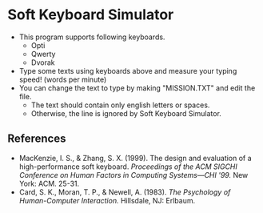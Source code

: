 ﻿# Soft Keyboard Simulator
* This program supports following keyboards.
  * Opti
  * Qwerty
  * Dvorak
* Type some texts using keyboards above and measure your typing speed! (words per minute)
* You can change the text to type by making "MISSION.TXT" and edit the file.
  * The text should contain only english letters or spaces.
  * Otherwise, the line is ignored by Soft Keyboard Simulator.


## References
* MacKenzie, I. S., & Zhang, S. X. (1999). The design and evaluation of a high-performance soft keyboard. *Proceedings of the ACM SIGCHI Conference on Human Factors in Computing Systems—CHI '99.* New York: ACM. 25-31.
* Card, S. K., Moran, T. P., & Newell, A. (1983). *The Psychology of Human-Computer Interaction.* Hillsdale, NJ: Erlbaum.